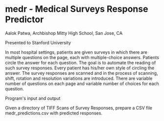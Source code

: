 # medr - Medical Surveys Response Predictor
Aalok Patwa, Archbishop Mitty High School, San Jose, CA

Presented to Stanford University

In most hospital settings, patients are given surveys in which there are multiple questions on the page, each with multiple-choice answers. Patients circle the answer for each question. 
The goal is to automate the reading of such survey responses. Every patient has his/her own style of circling the answer. 
The survey responses are scanned and in the process of scanning, shift, rotation and resolution variations are introduced. 
There are variable number of questions on each page and variable number of choices for each question. 

Program's input and output

Given a directory of TIFF Scans of Survey Responses, prepare a CSV file medr_predictions.csv
with predicted responses.
